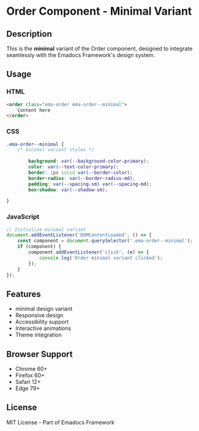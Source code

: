 # Order Component - Minimal Variant

## Description
This is the **minimal** variant of the Order component, designed to integrate seamlessly with the Emadocs Framework's design system.

## Usage

### HTML
```html
<order class="ema-order ema-order--minimal">
    Content here
</order>
```

### CSS
```css
.ema-order--minimal {
    /* minimal variant styles */
    
        background: var(--background-color-primary);
        color: var(--text-color-primary);
        border: 1px solid var(--border-color);
        border-radius: var(--border-radius-md);
        padding: var(--spacing-sm) var(--spacing-md);
        box-shadow: var(--shadow-sm);
    
}
```

### JavaScript
```javascript
// Initialize minimal variant
document.addEventListener('DOMContentLoaded', () => {
    const component = document.querySelector('.ema-order--minimal');
    if (component) {
        component.addEventListener('click', (e) => {
            console.log('Order minimal variant clicked');
        });
    }
});
```

## Features
- minimal design variant
- Responsive design
- Accessibility support
- Interactive animations
- Theme integration

## Browser Support
- Chrome 60+
- Firefox 60+
- Safari 12+
- Edge 79+

## License
MIT License - Part of Emadocs Framework
